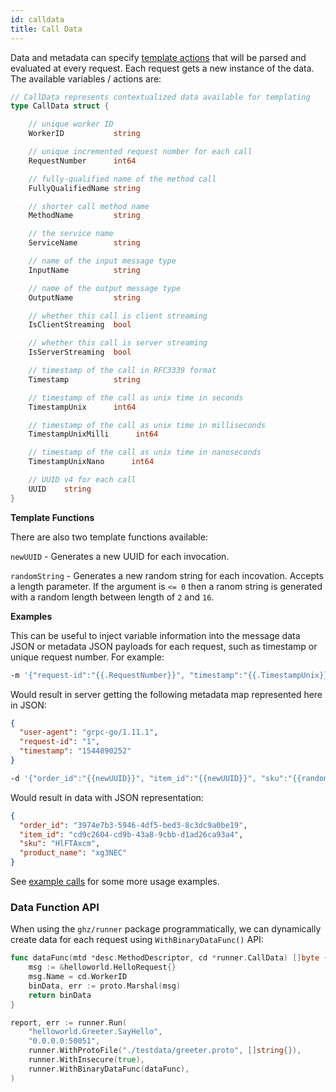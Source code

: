 ```yaml
---
id: calldata
title: Call Data
---
```


Data and metadata can specify [template actions](https://golang.org/pkg/text/template/) that will be parsed and evaluated at every request. Each request gets a new instance of the data. The available variables / actions are:

```go
// CallData represents contextualized data available for templating
type CallData struct {

	// unique worker ID
	WorkerID		   string

	// unique incremented request number for each call
	RequestNumber      int64

	// fully-qualified name of the method call
	FullyQualifiedName string

	// shorter call method name
	MethodName         string

	// the service name
	ServiceName        string

	// name of the input message type
	InputName          string

	// name of the output message type
	OutputName         string

	// whether this call is client streaming
	IsClientStreaming  bool

	// whether this call is server streaming
	IsServerStreaming  bool

	// timestamp of the call in RFC3339 format
	Timestamp          string

	// timestamp of the call as unix time in seconds
	TimestampUnix      int64

	// timestamp of the call as unix time in milliseconds
	TimestampUnixMilli      int64

	// timestamp of the call as unix time in nanoseconds
	TimestampUnixNano      int64

	// UUID v4 for each call
	UUID	string
}
```

**Template Functions**

There are also two template functions available:

`newUUID` - Generates a new UUID for each invocation.

`randomString` - Generates a new random string for each incovation. Accepts a length parameter. If the argument is `<= 0` then a ranom string is generated with a random length between length of `2` and `16`.

**Examples**

This can be useful to inject variable information into the message data JSON or metadata JSON payloads for each request, such as timestamp or unique request number. For example:

```sh
-m '{"request-id":"{{.RequestNumber}}", "timestamp":"{{.TimestampUnix}}"}'
```

Would result in server getting the following metadata map represented here in JSON:

```json
{
  "user-agent": "grpc-go/1.11.1",
  "request-id": "1",
  "timestamp": "1544890252"
}
```

```sh
-d '{"order_id":"{{newUUID}}", "item_id":"{{newUUID}}", "sku":"{{randomString 8 }}", "product_name":"{{ranomdString 0}}"}'
```

Would result in data with JSON representation:

```json
{
  "order_id": "3974e7b3-5946-4df5-bed3-8c3dc9a0be19",
  "item_id": "cd9c2604-cd9b-43a8-9cbb-d1ad26ca93a4",
  "sku": "HlFTAxcm",
  "product_name": "xg3NEC"
}
```

See [example calls](examples.md) for some more usage examples.

### Data Function API

When using the `ghz/runner` package programmatically, we can dynamically create data for each request using `WithBinaryDataFunc()` API:

```go
func dataFunc(mtd *desc.MethodDescriptor, cd *runner.CallData) []byte {
	msg := &helloworld.HelloRequest{}
	msg.Name = cd.WorkerID
	binData, err := proto.Marshal(msg)
	return binData
}

report, err := runner.Run(
	"helloworld.Greeter.SayHello",
	"0.0.0.0:50051",
	runner.WithProtoFile("./testdata/greeter.proto", []string{}),
	runner.WithInsecure(true),
	runner.WithBinaryDataFunc(dataFunc),
)
```
